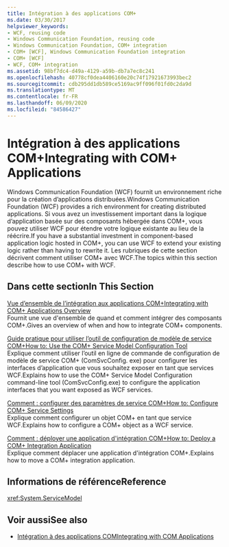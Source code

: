 ```yaml
---
title: Intégration à des applications COM+
ms.date: 03/30/2017
helpviewer_keywords:
- WCF, reusing code
- Windows Communication Foundation, reusing code
- Windows Communication Foundation, COM+ integration
- COM+ [WCF], Windows Communication Foundation integration
- COM+ [WCF]
- WCF, COM+ integration
ms.assetid: 98bf7dc4-d49a-4129-a59b-db7a7ec8c241
ms.openlocfilehash: 40778cf0dea4406160e20c74f17921673993bec2
ms.sourcegitcommit: cdb295dd1db589ce5169ac9ff096f01fd0c2da9d
ms.translationtype: MT
ms.contentlocale: fr-FR
ms.lasthandoff: 06/09/2020
ms.locfileid: "84586427"
---
```

# <a name="integrating-with-com-applications"></a><span data-ttu-id="beadf-102">Intégration à des applications COM+</span><span class="sxs-lookup"><span data-stu-id="beadf-102">Integrating with COM+ Applications</span></span>
<span data-ttu-id="beadf-103">Windows Communication Foundation (WCF) fournit un environnement riche pour la création d’applications distribuées.</span><span class="sxs-lookup"><span data-stu-id="beadf-103">Windows Communication Foundation (WCF) provides a rich environment for creating distributed applications.</span></span> <span data-ttu-id="beadf-104">Si vous avez un investissement important dans la logique d’application basée sur des composants hébergée dans COM+, vous pouvez utiliser WCF pour étendre votre logique existante au lieu de la réécrire.</span><span class="sxs-lookup"><span data-stu-id="beadf-104">If you have a substantial investment in component-based application logic hosted in COM+, you can use WCF to extend your existing logic rather than having to rewrite it.</span></span> <span data-ttu-id="beadf-105">Les rubriques de cette section décrivent comment utiliser COM+ avec WCF.</span><span class="sxs-lookup"><span data-stu-id="beadf-105">The topics within this section describe how to use COM+ with WCF.</span></span>  
  
## <a name="in-this-section"></a><span data-ttu-id="beadf-106">Dans cette section</span><span class="sxs-lookup"><span data-stu-id="beadf-106">In This Section</span></span>  
 [<span data-ttu-id="beadf-107">Vue d’ensemble de l’intégration aux applications COM+</span><span class="sxs-lookup"><span data-stu-id="beadf-107">Integrating with COM+ Applications Overview</span></span>](integrating-with-com-plus-applications-overview.md)  
 <span data-ttu-id="beadf-108">Fournit une vue d'ensemble de quand et comment intégrer des composants COM+.</span><span class="sxs-lookup"><span data-stu-id="beadf-108">Gives an overview of when and how to integrate COM+ components.</span></span>  
  
 [<span data-ttu-id="beadf-109">Guide pratique pour utiliser l’outil de configuration de modèle de service COM+</span><span class="sxs-lookup"><span data-stu-id="beadf-109">How to: Use the COM+ Service Model Configuration Tool</span></span>](how-to-use-the-com-service-model-configuration-tool.md)  
 <span data-ttu-id="beadf-110">Explique comment utiliser l’outil en ligne de commande de configuration de modèle de service COM+ (ComSvcConfig. exe) pour configurer les interfaces d’application que vous souhaitez exposer en tant que services WCF.</span><span class="sxs-lookup"><span data-stu-id="beadf-110">Explains how to use the COM+ Service Model Configuration command-line tool (ComSvcConfig.exe) to configure the application interfaces that you want exposed as WCF services.</span></span>  
  
 [<span data-ttu-id="beadf-111">Comment : configurer des paramètres de service COM+</span><span class="sxs-lookup"><span data-stu-id="beadf-111">How to: Configure COM+ Service Settings</span></span>](how-to-configure-com-service-settings.md)  
 <span data-ttu-id="beadf-112">Explique comment configurer un objet COM+ en tant que service WCF.</span><span class="sxs-lookup"><span data-stu-id="beadf-112">Explains how to configure a COM+ object as a WCF service.</span></span>  
  
 [<span data-ttu-id="beadf-113">Comment : déployer une application d'intégration COM+</span><span class="sxs-lookup"><span data-stu-id="beadf-113">How to: Deploy a COM+ Integration Application</span></span>](how-to-deploy-a-com-integration-application.md)  
 <span data-ttu-id="beadf-114">Explique comment déplacer une application d'intégration COM+.</span><span class="sxs-lookup"><span data-stu-id="beadf-114">Explains how to move a COM+ integration application.</span></span>  
  
## <a name="reference"></a><span data-ttu-id="beadf-115">Informations de référence</span><span class="sxs-lookup"><span data-stu-id="beadf-115">Reference</span></span>  
 <xref:System.ServiceModel>  
  
## <a name="see-also"></a><span data-ttu-id="beadf-116">Voir aussi</span><span class="sxs-lookup"><span data-stu-id="beadf-116">See also</span></span>

- [<span data-ttu-id="beadf-117">Intégration à des applications COM</span><span class="sxs-lookup"><span data-stu-id="beadf-117">Integrating with COM Applications</span></span>](integrating-with-com-applications.md)

